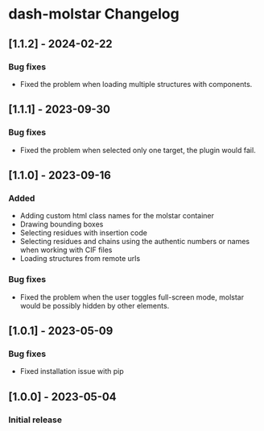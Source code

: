 # dash-molstar Changelog

## [1.1.2] - 2024-02-22
### Bug fixes
- Fixed the problem when loading multiple structures with components.

## [1.1.1] - 2023-09-30
### Bug fixes
- Fixed the problem when selected only one target, the plugin would fail.

## [1.1.0] - 2023-09-16
### Added
- Adding custom html class names for the molstar container
- Drawing bounding boxes
- Selecting residues with insertion code
- Selecting residues and chains using the authentic numbers or names when working with CIF files
- Loading structures from remote urls

### Bug fixes
- Fixed the problem when the user toggles full-screen mode, molstar would be possibly hidden by other elements.

## [1.0.1] - 2023-05-09
### Bug fixes
- Fixed installation issue with pip

## [1.0.0] - 2023-05-04
### Initial release